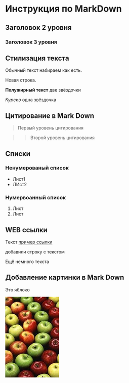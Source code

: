 # Инструкция по MarkDown

## Заголовок 2 уровня
### Заголовок 3 уровня


## Стилизация текста

Обычный текст набираем как есть.

Новая строка.

**Полужирный текст** две звёздочки

*Курсив* одна звёздочка

## Цитирование в Mark Down 

> Первый уровень цитирования

>> Второй уровень цитирования

## Списки
### Ненумерованый список
* Лист1
* ЛИст2

### Нумервоанный список 
1. Лист
2. Лист

## WEB ссылки

Текст [пример ссылки](http.example.com "Всплывающая подсказка") 

добавили строку с текстом 

Ещё немного текста

## Добавление картинки в Mark Down
Это яблоко

![Яблоко](apple.jpg)